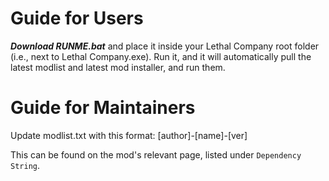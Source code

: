 # Guide for Users

***Download RUNME.bat*** and place it inside your Lethal Company root folder (i.e., next to Lethal Company.exe). Run it, and it will automatically pull the latest modlist and latest mod installer, and run them.

# Guide for Maintainers

Update modlist.txt with this format:
[author]-[name]-[ver]

This can be found on the mod's relevant page, listed under `Dependency String`.
